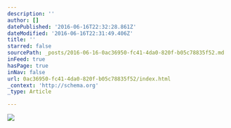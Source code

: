```yaml
---
description: ''
author: []
datePublished: '2016-06-16T22:32:28.861Z'
dateModified: '2016-06-16T22:31:49.406Z'
title: ''
starred: false
sourcePath: _posts/2016-06-16-0ac36950-fc41-4da0-820f-b05c78835f52.md
inFeed: true
hasPage: true
inNav: false
url: 0ac36950-fc41-4da0-820f-b05c78835f52/index.html
_context: 'http://schema.org'
_type: Article

---
```

![](https://the-grid-user-content.s3-us-west-2.amazonaws.com/ba90599d-9b16-400e-8b69-b820944ea943.jpg)